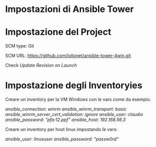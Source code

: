 # Impostazioni di Ansible Tower

# Impostazione del Project
SCM type: Git

SCM URL: https://github.com/lollonet/ansible-tower-4win.git

Check *Update Revision on Launch*

# Impostazione degli Inventoryies
Creare un inventory per la VM Windows con le vars come da esempio.

*ansible_connection: winrm*
*ansible_winrm_transport: basic*
*ansible_winrm_server_cert_validation: ignore*
*ansible_user: claudio*
*ansible_password: "pfa:12.ppf"*
*ansible_host: 192.168.56.3*

Creare un inventory per host linux impostando le vars:

*ansible_user: linuxuser*
*ansible_password: "passw0rd"*
